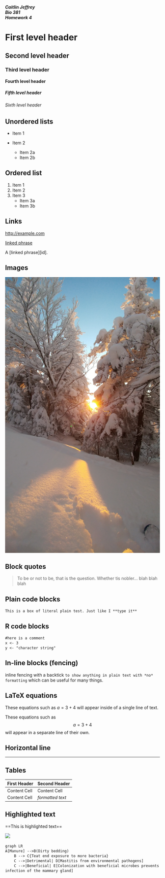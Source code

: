 

***Caitlin Jeffrey  
Bio 381  
Homework 4***



# First level header

## Second level header

### Third level header

#### Fourth level header

##### Fifth level header

###### Sixth level header



## Unordered lists

* Item 1

* Item 2

  + Item 2a
  + Item 2b

  

## Ordered list

1. Item 1
2. Item 2
3. Item 3
   + Item 3a
   + Item 3b



## Links

http://example.com

[linked phrase](http:example.com)

A [linked phrase][id]. 



## Images



![](0301201729b.jpg)




## Block quotes 

> To be or not to be, that is the question. Whether tis nobler... blah blah blah



## Plain code blocks

```
This is a box of literal plain test. Just like I **type it**
```



## R code blocks

```{r}
#here is a comment
x <- 3
y <- "character string"
```



## In-line blocks (fencing)

inline fencing with a backtick `to show anything in plain text with *no* formatting` which can be useful for many things. 




## LaTeX equations

These equations such as $a = 3 + 4$ will appear inside of a single line of text.

These equations such as 
$$
a = 3 + 4
$$
will appear in a separate line of their own. 




## Horizontal line

___



## Tables

| First Header | Second Header    |
| ------------ | ---------------- |
| Content Cell | Content Cell     |
| Content Cell | *formatted text* |



## Highlighted text

==This is highlighted text==



![](0224211450.jpg)






```mermaid
graph LR
A[Manure] -->B(Dirty bedding)
    B --> C{Teat end exposure to more bacteria}
    C -->|Detrimental| D[Mastitis from environmental pathogens]
    C -->|Beneficial| E[Colonization with beneficial microbes prevents infection of the mammary gland]
```

